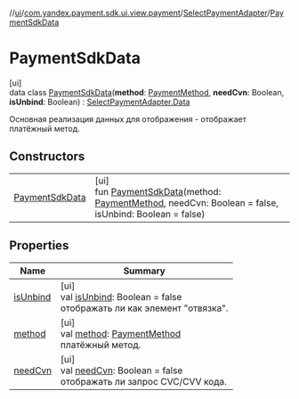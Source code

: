 //[ui](../../../../index.md)/[com.yandex.payment.sdk.ui.view.payment](../../index.md)/[SelectPaymentAdapter](../index.md)/[PaymentSdkData](index.md)

# PaymentSdkData

[ui]\
data class [PaymentSdkData](index.md)(**method**: [PaymentMethod](../../../../../core/core/com.yandex.payment.sdk.core.data/-payment-method/index.md), **needCvn**: Boolean, **isUnbind**: Boolean) : [SelectPaymentAdapter.Data](../-data/index.md)

Основная реализация данных для отображения - отображает платёжный метод.

## Constructors

| | |
|---|---|
| [PaymentSdkData](-payment-sdk-data.md) | [ui]<br>fun [PaymentSdkData](-payment-sdk-data.md)(method: [PaymentMethod](../../../../../core/core/com.yandex.payment.sdk.core.data/-payment-method/index.md), needCvn: Boolean = false, isUnbind: Boolean = false) |

## Properties

| Name | Summary |
|---|---|
| [isUnbind](is-unbind.md) | [ui]<br>val [isUnbind](is-unbind.md): Boolean = false<br>отображать ли как элемент "отвязка". |
| [method](method.md) | [ui]<br>val [method](method.md): [PaymentMethod](../../../../../core/core/com.yandex.payment.sdk.core.data/-payment-method/index.md)<br>платёжный метод. |
| [needCvn](need-cvn.md) | [ui]<br>val [needCvn](need-cvn.md): Boolean = false<br>отображать ли запрос CVC/CVV кода. |
